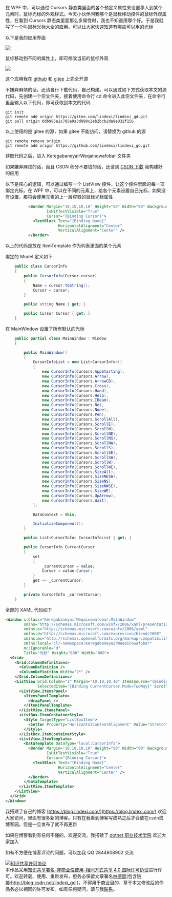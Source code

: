 
在 WPF 中，可以通过 Cursors 静态类里面的各个预定义属性来设置移入到某个元素时，鼠标光标的外观样式。今天小伙伴问我哪个是鼠标移动控件的鼠标外观属性，在看到 Cursors 静态类里面那么多属性时，我也不知道用哪个好。于是我就写了一个叫鼠标光标大全的应用，可以让大家快速知道有哪些可以用的光标

<!--more-->


<!-- 发布 -->

以下是我的应用界面

<!-- ![](image/WPF 鼠标光标大全/WPF 鼠标光标大全0.png) -->

![](http://image.acmx.xyz/lindexi%2F2021851924259929.jpg)

鼠标移动到不同的属性上，即可修改当前的鼠标外观

<!-- ![](image/WPF 鼠标光标大全/WPF 鼠标光标大全1.gif) -->

![](http://image.acmx.xyz/lindexi%2FWPF%2520%25E9%25BC%25A0%25E6%25A0%2587%25E5%2585%2589%25E6%25A0%2587%25E5%25A4%25A7%25E5%2585%25A81.gif)

这个应用我在 [github](https://github.com/lindexi/lindexi_gd/tree/0db985a1c785e0a3d090c2eb2bcb2da9e032f156/KeregabaneyairWeqainowafobar) 和 [gitee](https://gitee.com/lindexi/lindexi_gd/tree/0db985a1c785e0a3d090c2eb2bcb2da9e032f156/KeregabaneyairWeqainowafobar) 上完全开源

不嫌弃麻烦的话，还请自行下载代码，自己构建。可以通过如下方式获取本文的源代码，先创建一个空文件夹，接着使用命令行 cd 命令进入此空文件夹，在命令行里面输入以下代码，即可获取到本文的代码

```
git init
git remote add origin https://gitee.com/lindexi/lindexi_gd.git
git pull origin 0db985a1c785e0a3d090c2eb2bcb2da9e032f156
```

以上使用的是 gitee 的源，如果 gitee 不能访问，请替换为 github 的源

```
git remote remove origin
git remote add origin https://github.com/lindexi/lindexi_gd.git
```

获取代码之后，进入 KeregabaneyairWeqainowafobar 文件夹

如果嫌弃麻烦的话，而且 CSDN 积分不要钱的话，还请到 [CSDN 下载](https://download.csdn.net/download/lindexi_gd/20722507) 我构建好的应用

以下是核心的逻辑，可以通过编写一个 ListView 控件，让这个控件里面的每一项绑定光标。在 WPF 中，可以在不同的元素上，给各个元素设置自己光标，如果没有设置，那将会使用元素的上一层容器的鼠标光标属性

```xml
          <Border Margin="10,10,10,10" Height="50" Width="90" Background="#AFAFAF" 
                  IsHitTestVisible="True"
                  Cursor="{Binding Cursor}">
            <TextBlock Text="{Binding Name}" 
                       HorizontalAlignment="Center" 
                       VerticalAlignment="Center" />
          </Border>
```

以上的代码是放在 ItemTemplate 作为列表里面的某个元素

绑定的 Model 定义如下

```csharp
    public class CursorInfo
    {
        public CursorInfo(Cursor cursor)
        {
            Name = cursor.ToString();
            Cursor = cursor;
        }

        public string Name { get; }

        public Cursor Cursor { get; }
    }
```

在 MainWindow 设置了所有默认的光标

```csharp
    public partial class MainWindow : Window
    {

        public MainWindow()
        {
            CursorInfoList = new List<CursorInfo>()
            {
                new CursorInfo(Cursors.AppStarting),
                new CursorInfo(Cursors.Arrow),
                new CursorInfo(Cursors.ArrowCD),
                new CursorInfo(Cursors.Cross),
                new CursorInfo(Cursors.Hand),
                new CursorInfo(Cursors.Help),
                new CursorInfo(Cursors.IBeam),
                new CursorInfo(Cursors.No),
                new CursorInfo(Cursors.None),
                new CursorInfo(Cursors.Pen),
                new CursorInfo(Cursors.ScrollAll),
                new CursorInfo(Cursors.ScrollE),
                new CursorInfo(Cursors.ScrollN),
                new CursorInfo(Cursors.ScrollNE),
                new CursorInfo(Cursors.ScrollNS),
                new CursorInfo(Cursors.ScrollNW),
                new CursorInfo(Cursors.ScrollS),
                new CursorInfo(Cursors.ScrollSE),
                new CursorInfo(Cursors.ScrollSW),
                new CursorInfo(Cursors.ScrollW),
                new CursorInfo(Cursors.ScrollWE),
                new CursorInfo(Cursors.SizeAll),
                new CursorInfo(Cursors.SizeNESW),
                new CursorInfo(Cursors.SizeNS),
                new CursorInfo(Cursors.SizeNWSE),
                new CursorInfo(Cursors.SizeWE),
                new CursorInfo(Cursors.UpArrow),
                new CursorInfo(Cursors.Wait),
            };

            DataContext = this;

            InitializeComponent();
        }

        public List<CursorInfo> CursorInfoList { get; }

        public CursorInfo CurrentCursor
        {
            set
            {
                _currentCursor = value;
                Cursor = value.Cursor;
            }
            get => _currentCursor;
        }

        private CursorInfo _currentCursor;
    }
```

全部的 XAML 代码如下

```xml
<Window x:Class="KeregabaneyairWeqainowafobar.MainWindow"
        xmlns="http://schemas.microsoft.com/winfx/2006/xaml/presentation"
        xmlns:x="http://schemas.microsoft.com/winfx/2006/xaml"
        xmlns:d="http://schemas.microsoft.com/expression/blend/2008"
        xmlns:mc="http://schemas.openxmlformats.org/markup-compatibility/2006"
        xmlns:local="clr-namespace:KeregabaneyairWeqainowafobar"
        mc:Ignorable="d"
        Title="光标" Height="600" Width="800">
  <Grid>
    <Grid.ColumnDefinitions>
      <ColumnDefinition />
      <ColumnDefinition Width="2*" />
    </Grid.ColumnDefinitions>
    <ListView Grid.Column="1" Margin="10,10,10,10" ItemsSource="{Binding CursorInfoList}"
              SelectedItem="{Binding CurrentCursor,Mode=TwoWay}" ScrollViewer.HorizontalScrollBarVisibility="Disabled">
      <ListView.ItemsPanel>
        <ItemsPanelTemplate>
          <WrapPanel />
        </ItemsPanelTemplate>
      </ListView.ItemsPanel>
      <ListBox.ItemContainerStyle>
        <Style TargetType="ListBoxItem">
          <Setter Property="HorizontalContentAlignment" Value="Stretch" />
        </Style>
      </ListBox.ItemContainerStyle>
      <ListView.ItemTemplate>
        <DataTemplate DataType="local:CursorInfo">
          <Border Margin="10,10,10,10" Height="50" Width="90" Background="#AFAFAF" 
                  IsHitTestVisible="True"
                  Cursor="{Binding Cursor}">
            <TextBlock Text="{Binding Name}" 
                       HorizontalAlignment="Center" 
                       VerticalAlignment="Center" />
          </Border>
        </DataTemplate>
      </ListView.ItemTemplate>
    </ListView>
  </Grid>
</Window>
```



我搭建了自己的博客 [https://blog.lindexi.com/](https://blog.lindexi.com/) 欢迎大家访问，里面有很多新的博客。只有在我看到博客写成熟之后才会放在csdn或博客园，但是一旦发布了就不再更新

如果在博客看到有任何不懂的，欢迎交流，我搭建了 [dotnet 职业技术学院](https://t.me/dotnet_campus) 欢迎大家加入

如有不方便在博客评论的问题，可以加我 QQ 2844808902 交流

<a rel="license" href="http://creativecommons.org/licenses/by-nc-sa/4.0/"><img alt="知识共享许可协议" style="border-width:0" src="https://licensebuttons.net/l/by-nc-sa/4.0/88x31.png" /></a><br />本作品采用<a rel="license" href="http://creativecommons.org/licenses/by-nc-sa/4.0/">知识共享署名-非商业性使用-相同方式共享 4.0 国际许可协议</a>进行许可。欢迎转载、使用、重新发布，但务必保留文章署名[林德熙](http://blog.csdn.net/lindexi_gd)(包含链接:http://blog.csdn.net/lindexi_gd )，不得用于商业目的，基于本文修改后的作品务必以相同的许可发布。如有任何疑问，请与我[联系](mailto:lindexi_gd@163.com)。